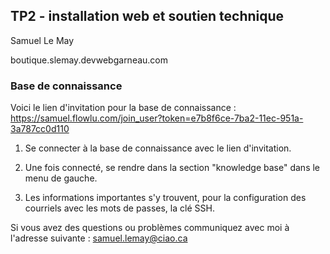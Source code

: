 ## TP2 - installation web et soutien technique

Samuel Le May

boutique.slemay.devwebgarneau.com

### Base de connaissance
Voici le lien d'invitation pour la base de connaissance : 
https://samuel.flowlu.com/join_user?token=e7b8f6ce-7ba2-11ec-951a-3a787cc0d110


1. Se connecter à la base de connaissance avec le lien d'invitation.

2. Une fois connecté, se rendre dans la section "knowledge base" dans le menu de gauche.

3. Les informations importantes s'y trouvent, pour la configuration des courriels avec les mots de passes, la clé SSH.

Si vous avez des questions ou problèmes communiquez avec moi à l'adresse suivante : samuel.lemay@ciao.ca